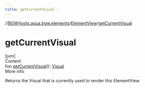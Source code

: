 ```yaml
---
title: getCurrentVisual -
---
```

//[BGW](../../../index.md)/[tools.aqua.bgw.elements](../index.md)/[ElementView](index.md)/[getCurrentVisual](get-current-visual.md)



# getCurrentVisual  
[jvm]  
Content  
fun [getCurrentVisual](get-current-visual.md)(): [Visual](../../tools.aqua.bgw.visual/-visual/index.md)  
More info  


Returns the Visual that is currently used to render this ElementView.

  



